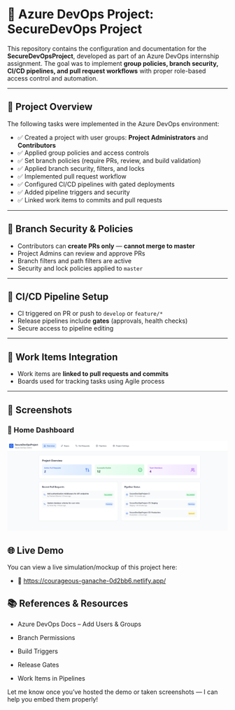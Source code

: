 # 🔐 Azure DevOps Project: SecureDevOps Project

This repository contains the configuration and documentation for the **SecureDevOpsProject**, developed as part of an Azure DevOps internship assignment. The goal was to implement **group policies, branch security, CI/CD pipelines, and pull request workflows** with proper role-based access control and automation.

---

## 📌 Project Overview

The following tasks were implemented in the Azure DevOps environment:

- ✅ Created a project with user groups: **Project Administrators** and **Contributors**
- ✅ Applied group policies and access controls
- ✅ Set branch policies (require PRs, review, and build validation)
- ✅ Applied branch security, filters, and locks
- ✅ Implemented pull request workflow
- ✅ Configured CI/CD pipelines with gated deployments
- ✅ Added pipeline triggers and security
- ✅ Linked work items to commits and pull requests

---

## 🚧 Branch Security & Policies

- Contributors can **create PRs only** — **cannot merge to master**
- Project Admins can review and approve PRs
- Branch filters and path filters are active
- Security and lock policies applied to `master`

---

## 🧪 CI/CD Pipeline Setup

- CI triggered on PR or push to `develop` or `feature/*`
- Release pipelines include **gates** (approvals, health checks)
- Secure access to pipeline editing

---

## 🔁 Work Items Integration

- Work items are **linked to pull requests and commits**
- Boards used for tracking tasks using Agile process

---

## 📸 Screenshots

### 🔹 Home Dashboard
![Home](./home.png)

## 🌐 Live Demo
You can view a live simulation/mockup of this project here:
- 🔗 https://courageous-ganache-0d2bb6.netlify.app/

## 📚 References & Resources
- Azure DevOps Docs – Add Users & Groups

- Branch Permissions

- Build Triggers

- Release Gates

- Work Items in Pipelines


Let me know once you’ve hosted the demo or taken screenshots — I can help you embed them properly!
